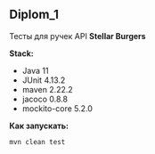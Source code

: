 ## Diplom_1
Тесты для ручек API **Stellar Burgers**

**Stack:**
- Java 11
- JUnit 4.13.2
- maven 2.22.2
- jacoco 0.8.8
- mockito-core 5.2.0

**Как запускать:**

`mvn clean test`